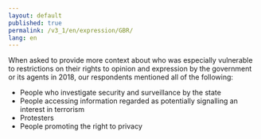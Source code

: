 ```yaml
---
layout: default
published: true
permalink: /v3_1/en/expression/GBR/
lang: en
---
```


When asked to provide more context about who was especially vulnerable to restrictions on their rights to opinion and expression by the government or its agents in 2018, our respondents mentioned all of the following:
-	People who investigate security and surveillance by the state
-	People accessing information regarded as potentially signalling an interest in terrorism
-	Protesters
-	People promoting the right to privacy


